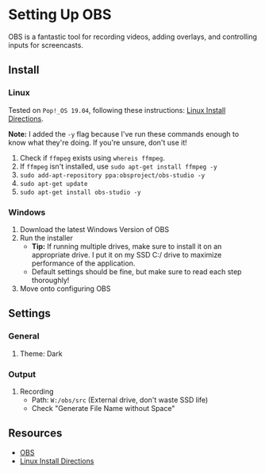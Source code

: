 # Setting Up OBS

OBS is a fantastic tool for recording videos, adding overlays, and controlling inputs for screencasts.

## Install

### Linux

Tested on `Pop!_OS 19.04`, following these instructions: [Linux Install Directions](https://obsproject.com/wiki/install-instructions#ubuntu-installation).

**Note:** I added the `-y` flag because I've run these commands enough to know what they're doing.  If you're unsure, don't use it!

1. Check if `ffmpeg` exists using `whereis ffmpeg`.
2. If `ffmpeg` isn't installed, use `sudo apt-get install ffmpeg -y`
3. `sudo add-apt-repository ppa:obsproject/obs-studio -y`
4. `sudo apt-get update`
5. `sudo apt-get install obs-studio -y`

### Windows

1. Download the latest Windows Version of OBS
2. Run the installer
   - **Tip:** If running multiple drives, make sure to install it on an appropriate drive.  I put it on my SSD C:/ drive to maximize performance of the application.
   - Default settings should be fine, but make sure to read each step thoroughly!
3. Move onto configuring OBS

## Settings

### General

1. Theme: Dark

### Output

1. Recording
   - Path: `W:/obs/src` (External drive, don't waste SSD life)
   - Check "Generate File Name without Space"

## Resources

- [OBS](https://obsproject.com/download)
- [Linux Install Directions](https://obsproject.com/wiki/install-instructions#ubuntu-installation)

